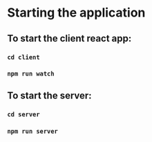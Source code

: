 # Starting the application

## To start the client react app:

### `cd client`

### `npm run watch`

## To start the server:

### `cd server`

### `npm run server`
